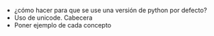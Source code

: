 * ¿cómo hacer para que se use una versión de python por defecto?
* Uso de unicode. Cabecera
* Poner ejemplo de cada concepto